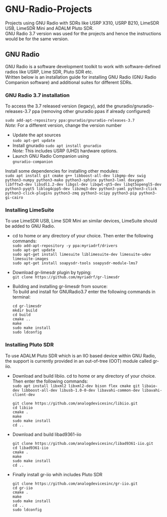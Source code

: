 # GNU-Radio-Projects
Projects using GNU Radio with SDRs like USRP X310, USRP B210, LimeSDR USB, LimeSDR Mini and ADALM Pluto SDR.  
GNU Radio 3.7 version was used for the projects and hence the instructions would be for the same version.

## GNU Radio
GNU Radio is a software development toolkit to work with software-defined radios like USRP, Lime SDR, Pluto SDR etc.  
Written below is an installation guide for installing GNU Radio (GNU Radio Companion software) and additional suites for different SDRs.

### GNU Radio 3.7 installation

To access the 3.7 released version (legacy), add the gnuradio/gnuradio-releases-3.7 ppa (removing other gnuradio ppas if already configured)

`sudo add-apt-repository ppa:gnuradio/gnuradio-releases-3.7`  
_Note:_ For a different version, change the version number

* Update the apt sources    
`sudo apt-get update`  
* Install gnuradio
`sudo apt install gnuradio`  
_Note:_ This includes USRP (UHD) hardware options.
* Launch GNU Radio Companion using    
`gnuradio-companion`

Install some dependencies for installing other modules:  
`sudo apt install git cmake g++ libboost-all-dev libgmp-dev swig python3-numpy python3-mako python3-sphinx python3-lxml doxygen libfftw3-dev libsdl1.2-dev libgsl-dev libqwt-qt5-dev libqt5opengl5-dev python3-pyqt5 liblog4cpp5-dev libzmq3-dev python3-yaml python3-click python3-click-plugins python3-zmq python3-scipy python3-pip python3-gi-cairo`


### Installing LimeSuite
To use LimeSDR USB, Lime SDR Mini an similar devices, LimeSuite should be added to GNU Radio.  

* cd to home or any directory of your choice. Then enter the following commands:  
`sudo add-apt-repository -y ppa:myriadrf/drivers`  
`sudo apt-get update`  
`sudo apt-get install limesuite liblimesuite-dev limesuite-udev limesuite-images`  
`sudo apt-get install soapysdr-tools soapysdr-module-lms7`

* Download gr-limesdr plugin by typing:  
`git clone https://github.com/myriadrf/gr-limesdr`

* Building and installing gr-limesdr from source:  
To build and install for GNURadio3.7 enter the following commands in terminal:  
    ```
    cd gr-limesdr
    mkdir build
    cd build
    cmake ..
    make
    sudo make install
    sudo ldconfig
    ```

### Installing Pluto SDR
 To use ADALM Pluto SDR which is an IIO based device within GNU Radio, the support is currently provided in an out-of-tree (OOT) module called gr-iio.  
* Download and build libiio. cd to home or any directory of your choice. Then enter the following commands:  
`sudo apt install libxml2 libxml2-dev bison flex cmake git libaio-dev libboost-all-dev libusb-1.0-0-dev libavahi-common-dev libavahi-client-dev`    
    ```
    git clone https://github.com/analogdevicesinc/libiio.git
    cd libiio
    cmake .
    make 
    sudo make install
    cd ..
    ```
* Download and build libad9361-iio  
    ```
    git clone https://github.com/analogdevicesinc/libad9361-iio.git
    cd libad9361-iio
    cmake .
    make 
    sudo make install
    cd ..
    ```
* Finally install gr-iio whih includes Pluto SDR
    ```
    git clone https://github.com/analogdevicesinc/gr-iio.git
    cd gr-iio
    cmake .
    make 
    sudo make install
    cd ..
    sudo ldconfig
    ```
